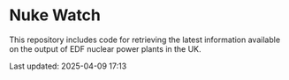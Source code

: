 # Nuke Watch

This repository includes code for retrieving the latest information available on the output of EDF nuclear power plants in the UK.

Last updated: 2025-04-09 17:13